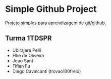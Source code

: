 # Simple Github Project

Projeto simples para aprendizagem de git/github.


## Turma 1TDSPR

+ Ubirajara Pelli
+ Ellie de Oliveira
+ Joao Sant
+ Fifian Fu
+ Diego Cavalcanti (trovao100freio)

